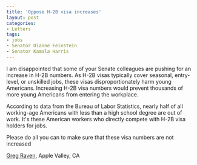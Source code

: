 ```yaml
---
title: 'Oppose H-2B visa increases'
layout: post
categories:
- Letters
tags:
- jobs
- Senator Dianne Feinstein
- Senator Kamala Harris
---
```


I am disappointed that some of your Senate colleagues are pushing for an increase in H-2B numbers. As H-2B visas typically cover seasonal, entry-level, or unskilled jobs, these visas disproportionately harm young Americans. Increasing H-2B visa numbers would prevent thousands of more young Americans from entering the workplace.

According to data from the Bureau of Labor Statistics, nearly half of all working-age Americans with less than a high school degree are out of work. It's these American workers who directly compete with H-2B visa holders for jobs.

Please do all you can to make sure that these visa numbers are not increased

[Greg Raven](https://www.gregraven.org/), Apple Valley, CA